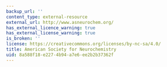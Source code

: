 ```yaml
---
backup_url: ''
content_type: external-resource
external_url: http://www.asneurochem.org/
has_external_licence_warning: true
has_external_license_warning: true
is_broken: ''
license: https://creativecommons.org/licenses/by-nc-sa/4.0/
title: American Society for Neurochemistry
uid: 8a588f18-e227-4b94-a7e6-ee2b2b37362f
---
```


